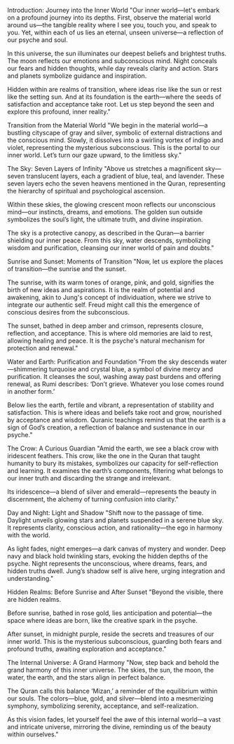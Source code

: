 Introduction: Journey into the Inner World
"Our inner world—let's embark on a profound journey into its depths. First, observe the material world around us—the tangible reality where I see you, touch you, and speak to you. Yet, within each of us lies an eternal, unseen universe—a reflection of our psyche and soul.

In this universe, the sun illuminates our deepest beliefs and brightest truths. The moon reflects our emotions and subconscious mind. Night conceals our fears and hidden thoughts, while day reveals clarity and action. Stars and planets symbolize guidance and inspiration.

Hidden within are realms of transition, where ideas rise like the sun or rest like the setting sun. And at its foundation is the earth—where the seeds of satisfaction and acceptance take root. Let us step beyond the seen and explore this profound, inner reality."

Transition from the Material World
"We begin in the material world—a bustling cityscape of gray and silver, symbolic of external distractions and the conscious mind. Slowly, it dissolves into a swirling vortex of indigo and violet, representing the mysterious subconscious. This is the portal to our inner world. Let’s turn our gaze upward, to the limitless sky."

The Sky: Seven Layers of Infinity
"Above us stretches a magnificent sky—seven translucent layers, each a gradient of blue, teal, and lavender. These seven layers echo the seven heavens mentioned in the Quran, representing the hierarchy of spiritual and psychological ascension.

Within these skies, the glowing crescent moon reflects our unconscious mind—our instincts, dreams, and emotions. The golden sun outside symbolizes the soul’s light, the ultimate truth, and divine inspiration.

The sky is a protective canopy, as described in the Quran—a barrier shielding our inner peace. From this sky, water descends, symbolizing wisdom and purification, cleansing our inner world of pain and doubts."

Sunrise and Sunset: Moments of Transition
"Now, let us explore the places of transition—the sunrise and the sunset.

The sunrise, with its warm tones of orange, pink, and gold, signifies the birth of new ideas and aspirations. It is the realm of potential and awakening, akin to Jung's concept of individuation, where we strive to integrate our authentic self. Freud might call this the emergence of conscious desires from the subconscious.

The sunset, bathed in deep amber and crimson, represents closure, reflection, and acceptance. This is where old memories are laid to rest, allowing healing and peace. It is the psyche's natural mechanism for protection and renewal."

Water and Earth: Purification and Foundation
"From the sky descends water—shimmering turquoise and crystal blue, a symbol of divine mercy and purification. It cleanses the soul, washing away past burdens and offering renewal, as Rumi describes: ‘Don’t grieve. Whatever you lose comes round in another form.’

Below lies the earth, fertile and vibrant, a representation of stability and satisfaction. This is where ideas and beliefs take root and grow, nourished by acceptance and wisdom. Quranic teachings remind us that the earth is a sign of God’s creation, a reflection of balance and sustenance in our psyche."

The Crow: A Curious Guardian
"Amid the earth, we see a black crow with iridescent feathers. This crow, like the one in the Quran that taught humanity to bury its mistakes, symbolizes our capacity for self-reflection and learning. It examines the earth’s components, filtering what belongs to our inner truth and discarding the strange and irrelevant.

Its iridescence—a blend of silver and emerald—represents the beauty in discernment, the alchemy of turning confusion into clarity."

Day and Night: Light and Shadow
"Shift now to the passage of time. Daylight unveils glowing stars and planets suspended in a serene blue sky. It represents clarity, conscious action, and rationality—the ego in harmony with the world.

As light fades, night emerges—a dark canvas of mystery and wonder. Deep navy and black hold twinkling stars, evoking the hidden depths of the psyche. Night represents the unconscious, where dreams, fears, and hidden truths dwell. Jung’s shadow self is alive here, urging integration and understanding."

Hidden Realms: Before Sunrise and After Sunset
"Beyond the visible, there are hidden realms.

Before sunrise, bathed in rose gold, lies anticipation and potential—the space where ideas are born, like the creative spark in the psyche.

After sunset, in midnight purple, reside the secrets and treasures of our inner world. This is the mysterious subconscious, guarding both fears and profound truths, awaiting exploration and acceptance."

The Internal Universe: A Grand Harmony
"Now, step back and behold the grand harmony of this inner universe. The skies, the sun, the moon, the water, the earth, and the stars align in perfect balance.

The Quran calls this balance ‘Mizan,’ a reminder of the equilibrium within our souls. The colors—blue, gold, and silver—blend into a mesmerizing symphony, symbolizing serenity, acceptance, and self-realization.

As this vision fades, let yourself feel the awe of this internal world—a vast and intricate universe, mirroring the divine, reminding us of the beauty within ourselves."